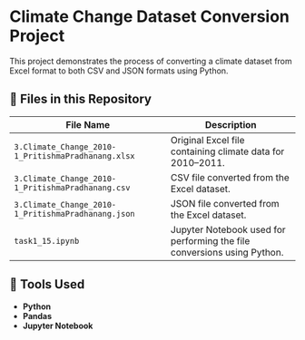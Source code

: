 # Climate Change Dataset Conversion Project

This project demonstrates the process of converting a climate dataset from Excel format to both CSV and JSON formats using Python.

## 📁 Files in this Repository

| File Name | Description |
|-----------|-------------|
| `3.Climate_Change_2010-1_PritishmaPradhanang.xlsx` | Original Excel file containing climate data for 2010–2011. |
| `3.Climate_Change_2010-1_PritishmaPradhanang.csv` | CSV file converted from the Excel dataset. |
| `3.Climate_Change_2010-1_PritishmaPradhanang.json` | JSON file converted from the Excel dataset. |
| `task1_15.ipynb` | Jupyter Notebook used for performing the file conversions using Python. |

## 🔧 Tools Used

- **Python**
- **Pandas**
- **Jupyter Notebook**
